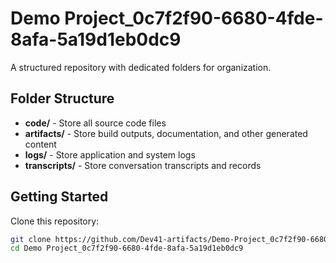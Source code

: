 # Demo Project_0c7f2f90-6680-4fde-8afa-5a19d1eb0dc9
A structured repository with dedicated folders for organization.

## Folder Structure

- **code/** - Store all source code files
- **artifacts/** - Store build outputs, documentation, and other generated content
- **logs/** - Store application and system logs
- **transcripts/** - Store conversation transcripts and records

## Getting Started

Clone this repository:
```bash
git clone https://github.com/Dev41-artifacts/Demo-Project_0c7f2f90-6680-4fde-8afa-5a19d1eb0dc9
cd Demo Project_0c7f2f90-6680-4fde-8afa-5a19d1eb0dc9
```
